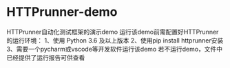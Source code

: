 # HTTPrunner-demo
HTTPrunner自动化测试框架的演示demo 运行该demo前需配置好HTTPrunner的运行环境：     1、使用 Python 3.6 及以上版本     2、使用pip install httprunner安装     3、需要一个pycharm或vscode等开发软件运行该demo  若不运行demo，文件中已经提供了运行报告可供查看
